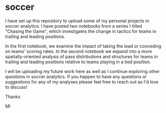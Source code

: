 # soccer

I have set up this repository to upload some of my personal projects in soccer analytics. I have posted two notebooks from a series I titled "Chasing the Game", which investigates
the change in tactics for teams in trailing and leading positions.

In the first notebook, we examine the impact of taking the lead or conceding on teams' scoring rates. In the second notebook we expand into a more spatially-oriented analysis
of pass distributions and structures for teams in trailing and leading positions relative to teams playing in a tied position.

I will be uploading my future work here as well as I continue exploring other questions in soccer analytics. If you happen to have any questions or suggestions for any of my
analyses please feel free to reach out as I'd love to discuss!

Thanks

MI
